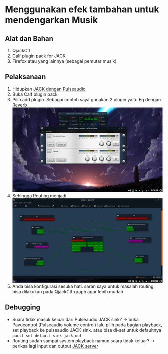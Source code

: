 # Menggunakan efek tambahan untuk mendengarkan Musik

## Alat dan Bahan

1. QjackCtl
2. Calf plugin pack for JACK
3. Firefox atau yang lainnya (sebagai pemutar musik)

## Pelaksanaan

1. Hidupkan [JACK dengan Pulseaudio](Jack_pulse.md)
2. Buka Calf plugin pack
3. Pilih add plugin. Sebagai contoh saya gunakan 2 plugin yaitu Eq dengan Reverb  
   ![](image/jackeffect.png)
4. Sehingga Routing menjadi  
   ![](image/qjack-route3.png)
5. Anda bisa konfigurasi sesuka hati. saran saya untuk masalah routing, bisa dilakukan pada QjackCtl-graph agar lebih mudah

## Debugging

- Suara tidak masuk keluar dari Pulseaudio JACK sink? -> buka Pavucontrol (Pulseaudio volume control) lalu pilih pada bagian playback, set playback ke pulseaudio JACK sink. atau bisa di-set untuk defaultnya `pactl set-default-sink jack_out`
- Routing sudah sampai system playback namun suara tidak keluar? -> periksa lagi input dan output [JACK server](QjackCtl1.md)
